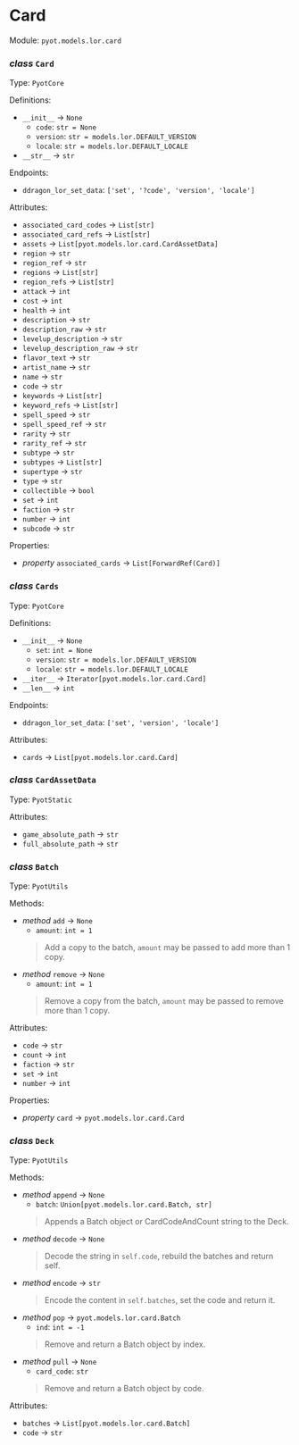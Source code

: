 # Card 

Module: `pyot.models.lor.card` 

### _class_ `Card`

Type: `PyotCore` 

Definitions: 
* `__init__` -> `None` 
  * `code`: `str = None` 
  * `version`: `str = models.lor.DEFAULT_VERSION` 
  * `locale`: `str = models.lor.DEFAULT_LOCALE` 
* `__str__` -> `str` 

Endpoints: 
* `ddragon_lor_set_data`: `['set', '?code', 'version', 'locale']` 

Attributes: 
* `associated_card_codes` -> `List[str]` 
* `associated_card_refs` -> `List[str]` 
* `assets` -> `List[pyot.models.lor.card.CardAssetData]` 
* `region` -> `str` 
* `region_ref` -> `str` 
* `regions` -> `List[str]` 
* `region_refs` -> `List[str]` 
* `attack` -> `int` 
* `cost` -> `int` 
* `health` -> `int` 
* `description` -> `str` 
* `description_raw` -> `str` 
* `levelup_description` -> `str` 
* `levelup_description_raw` -> `str` 
* `flavor_text` -> `str` 
* `artist_name` -> `str` 
* `name` -> `str` 
* `code` -> `str` 
* `keywords` -> `List[str]` 
* `keyword_refs` -> `List[str]` 
* `spell_speed` -> `str` 
* `spell_speed_ref` -> `str` 
* `rarity` -> `str` 
* `rarity_ref` -> `str` 
* `subtype` -> `str` 
* `subtypes` -> `List[str]` 
* `supertype` -> `str` 
* `type` -> `str` 
* `collectible` -> `bool` 
* `set` -> `int` 
* `faction` -> `str` 
* `number` -> `int` 
* `subcode` -> `str` 

Properties: 
* _property_ `associated_cards` -> `List[ForwardRef(Card)]` 


### _class_ `Cards`

Type: `PyotCore` 

Definitions: 
* `__init__` -> `None` 
  * `set`: `int = None` 
  * `version`: `str = models.lor.DEFAULT_VERSION` 
  * `locale`: `str = models.lor.DEFAULT_LOCALE` 
* `__iter__` -> `Iterator[pyot.models.lor.card.Card]` 
* `__len__` -> `int` 

Endpoints: 
* `ddragon_lor_set_data`: `['set', 'version', 'locale']` 

Attributes: 
* `cards` -> `List[pyot.models.lor.card.Card]` 


### _class_ `CardAssetData`

Type: `PyotStatic` 

Attributes: 
* `game_absolute_path` -> `str` 
* `full_absolute_path` -> `str` 


### _class_ `Batch`

Type: `PyotUtils` 

Methods: 
* _method_ `add` -> `None` 
  * `amount`: `int = 1` 
  > Add a copy to the batch, `amount` may be passed to add more than 1 copy. 
* _method_ `remove` -> `None` 
  * `amount`: `int = 1` 
  > Remove a copy from the batch, `amount` may be passed to remove more than 1 copy. 

Attributes: 
* `code` -> `str` 
* `count` -> `int` 
* `faction` -> `str` 
* `set` -> `int` 
* `number` -> `int` 

Properties: 
* _property_ `card` -> `pyot.models.lor.card.Card` 


### _class_ `Deck`

Type: `PyotUtils` 

Methods: 
* _method_ `append` -> `None` 
  * `batch`: `Union[pyot.models.lor.card.Batch, str]` 
  > Appends a Batch object or CardCodeAndCount string to the Deck. 
* _method_ `decode` -> `None` 
  > Decode the string in `self.code`, rebuild the batches and return self. 
* _method_ `encode` -> `str` 
  > Encode the content in `self.batches`, set the code and return it. 
* _method_ `pop` -> `pyot.models.lor.card.Batch` 
  * `ind`: `int = -1` 
  > Remove and return a Batch object by index. 
* _method_ `pull` -> `None` 
  * `card_code`: `str` 
  > Remove and return a Batch object by code. 

Attributes: 
* `batches` -> `List[pyot.models.lor.card.Batch]` 
* `code` -> `str` 


